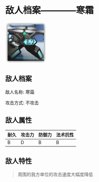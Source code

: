 # 敌人档案————寒霜

![寒霜](./eneIcons/寒霜.png)

## 敌人档案

敌人名称: 寒霜

攻击方式: 不攻击

## 敌人属性

| 耐久      | 攻击力  | 防御力 | 法术抗性 |
|---------|------|-----|------|
| B | D | B | B |

## 敌人特性
> 周围的我方单位的攻击速度大幅度降低
